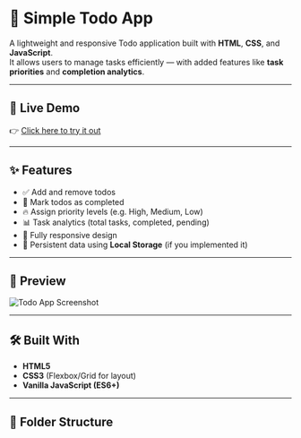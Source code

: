 
# 📝 Simple Todo App

A lightweight and responsive Todo application built with **HTML**, **CSS**, and **JavaScript**.  
It allows users to manage tasks efficiently — with added features like **task priorities** and **completion analytics**.

---

## 🚀 Live Demo  
👉 [Click here to try it out](https://your-live-link.com)

---

## ✨ Features

- ✅ Add and remove todos
- 📌 Mark todos as completed
- 🔥 Assign priority levels (e.g. High, Medium, Low)
- 📊 Task analytics (total tasks, completed, pending)
- 📱 Fully responsive design
- 💾 Persistent data using **Local Storage** (if you implemented it)

---

## 📸 Preview

![Todo App Screenshot](./screenshot.png) <!-- Optional: add a real screenshot of your app -->

---

## 🛠 Built With

- **HTML5**
- **CSS3** (Flexbox/Grid for layout)
- **Vanilla JavaScript (ES6+)**

---

## 📂 Folder Structure

